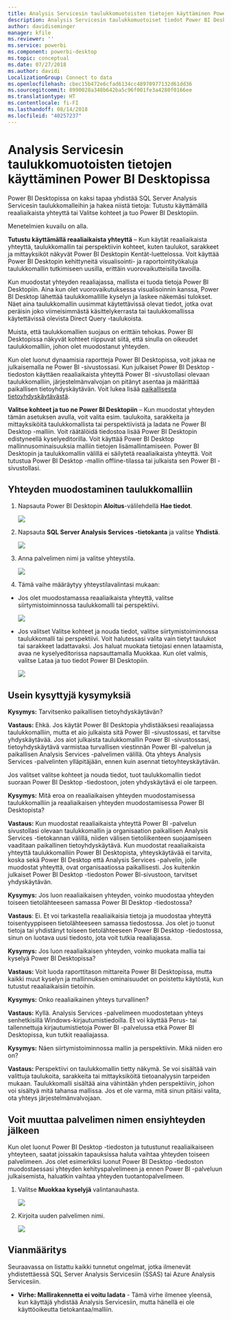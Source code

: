 ```yaml
---
title: Analysis Servicesin taulukkomuotoisten tietojen käyttäminen Power BI Desktopissa
description: Analysis Servicesin taulukkomuotoiset tiedot Power BI Desktopissa
author: davidiseminger
manager: kfile
ms.reviewer: ''
ms.service: powerbi
ms.component: powerbi-desktop
ms.topic: conceptual
ms.date: 07/27/2018
ms.author: davidi
LocalizationGroup: Connect to data
ms.openlocfilehash: cbec15b472e6cfad6134cc48970977132d61dd36
ms.sourcegitcommit: 8990028a348b642ba5c96f001fe3a4280f0166ee
ms.translationtype: HT
ms.contentlocale: fi-FI
ms.lasthandoff: 08/14/2018
ms.locfileid: "40257237"
---
```

# <a name="using-analysis-services-tabular-data-in-power-bi-desktop"></a>Analysis Servicesin taulukkomuotoisten tietojen käyttäminen Power BI Desktopissa
Power BI Desktopissa on kaksi tapaa yhdistää SQL Server Analysis Servicesin taulukkomalleihin ja hakea niistä tietoja: Tutustu käyttämällä reaaliaikaista yhteyttä tai Valitse kohteet ja tuo Power BI Desktopiin.

Menetelmien kuvailu on alla.

**Tutustu käyttämällä reaaliaikaista yhteyttä** – Kun käytät reaaliaikaista yhteyttä, taulukkomallin tai perspektiivin kohteet, kuten taulukot, sarakkeet ja mittayksiköt näkyvät Power BI Desktopin Kentät-luettelossa. Voit käyttää Power BI Desktopin kehittyneitä visualisointi- ja raportointityökaluja taulukkomallin tutkimiseen uusilla, erittäin vuorovaikutteisilla tavoilla.

Kun muodostat yhteyden reaaliajassa, mallista ei tuoda tietoja Power BI Desktopiin. Aina kun olet vuorovaikutuksessa visualisoinnin kanssa, Power BI Desktop lähettää taulukkomallille kyselyn ja laskee näkemäsi tulokset. Näet aina taulukkomallin uusimmat käytettävissä olevat tiedot, jotka ovat peräisin joko viimeisimmästä käsittelykerrasta tai taulukkomallissa käytettävissä olevista Direct Query -taulukoista. 

Muista, että taulukkomallien suojaus on erittäin tehokas. Power BI Desktopissa näkyvät kohteet riippuvat siitä, että sinulla on oikeudet taulukkomalliin, johon olet muodostanut yhteyden.

Kun olet luonut dynaamisia raportteja Power BI Desktopissa, voit jakaa ne julkaisemalla ne Power BI -sivustossasi. Kun julkaiset Power BI Desktop -tiedoston käyttäen reaaliaikaista yhteyttä Power BI -sivustollasi olevaan taulukkomalliin, järjestelmänvalvojan on pitänyt asentaa ja määrittää paikallisen tietoyhdyskäytävän. Voit lukea lisää [paikallisesta tietoyhdyskäytävästä](service-gateway-onprem.md).

**Valitse kohteet ja tuo ne Power BI Desktopiin** – Kun muodostat yhteyden tämän asetuksen avulla, voit valita esim. taulukoita, sarakkeita ja mittayksiköitä taulukkomallista tai perspektiivistä ja ladata ne Power BI Desktop -malliin. Voit räätälöidä tiedostoa lisää Power BI Desktopin edistyneellä kyselyeditorilla. Voit käyttää Power BI Desktop mallinnusominaisuuksia malliin tietojen lisämallintamiseen. Power BI Desktopin ja taulukkomallin välillä ei säilytetä reaaliaikaista yhteyttä. Voit tutustua Power BI Desktop -mallin offline-tilassa tai julkaista sen Power BI -sivustollasi.

## <a name="to-connect-to-a-tabular-model"></a>Yhteyden muodostaminen taulukkomalliin
1. Napsauta Power BI Desktopin **Aloitus**-välilehdellä **Hae tiedot**.
   
   ![](media/desktop-analysis-services-tabular-data/pbid_sqlas_getdata.png)
2. Napsauta **SQL Server Analysis Services -tietokanta** ja valitse **Yhdistä**.
   
   ![](media/desktop-analysis-services-tabular-data/pbid_sqlas_getdata_as.png)
3. Anna palvelimen nimi ja valitse yhteystila. 
   
   ![](media/desktop-analysis-services-tabular-data/pbid_sqlas_getdata_as_server.png)
4. Tämä vaihe määräytyy yhteystilavalintasi mukaan:

* Jos olet muodostamassa reaaliaikaista yhteyttä, valitse siirtymistoiminnossa taulukkomalli tai perspektiivi.
  
  ![](media/desktop-analysis-services-tabular-data/pbid_sqlas_getdata_as_live.png)
* Jos valitset Valitse kohteet ja nouda tiedot, valitse siirtymistoiminnossa taulukkomalli tai perspektiivi. Voit halutessasi valita vain tietyt taulukot tai sarakkeet ladattavaksi. Jos haluat muokata tietojasi ennen lataamista, avaa ne kyselyeditorissa napsauttamalla Muokkaa. Kun olet valmis, valitse Lataa ja tuo tiedot Power BI Desktopiin.

  ![](media/desktop-analysis-services-tabular-data/pbid_sqlas_getdata_as_select.png)

## <a name="frequently-asked-questions"></a>Usein kysyttyjä kysymyksiä
**Kysymys:** Tarvitsenko paikallisen tietoyhdyskäytävän?

**Vastaus:** Ehkä. Jos käytät Power BI Desktopia yhdistääksesi reaaliajassa taulukkomalliin, mutta et aio julkaista sitä Power BI -sivustossasi, et tarvitse yhdyskäytävää. Jos aiot julkaista taulukkomallin Power BI -sivustossasi, tietoyhdyskäytävä varmistaa turvallisen viestinnän Power BI -palvelun ja paikallisen Analysis Services -palvelimen välillä. Ota yhteys Analysis Services -palvelinten ylläpitäjään, ennen kuin asennat tietoyhteyskäytävän.

Jos valitset valitse kohteet ja nouda tiedot, tuot taulukkomallin tiedot suoraan Power BI Desktop -tiedostoon, joten yhdyskäytävä ei ole tarpeen.

**Kysymys:** Mitä eroa on reaaliaikaisen yhteyden muodostamisessa taulukkomalliin ja reaaliaikaisen yhteyden muodostamisessa Power BI Desktopista?

**Vastaus:** Kun muodostat reaaliaikaista yhteyttä Power BI -palvelun sivustollasi olevaan taulukkomallin ja organisaation paikallisen Analysis Services -tietokannan välillä, niiden välisen tietoliikenteen suojaamiseen vaaditaan paikallinen tietoyhdyskäytävä. Kun muodostat reaaliaikaista yhteyttä taulukkomalliin Power BI Desktopista, yhteyskäytävää ei tarvita, koska sekä Power BI Desktop että Analysis Services -palvelin, jolle muodostat yhteyttä, ovat organisaatiossa paikallisesti. Jos kuitenkin julkaiset Power BI Desktop -tiedoston Power BI-sivustoon, tarvitset yhdyskäytävän.

**Kysymys:** Jos luon reaaliaikaisen yhteyden, voinko muodostaa yhteyden toiseen tietolähteeseen samassa Power BI Desktop -tiedostossa?

**Vastaus**: Ei. Et voi tarkastella reaaliaikaisia tietoja ja muodostaa yhteyttä toisentyyppiseen tietolähteeseen samassa tiedostossa. Jos olet jo tuonut tietoja tai yhdistänyt toiseen tietolähteeseen Power BI Desktop -tiedostossa, sinun on luotava uusi tiedosto, jota voit tutkia reaaliajassa.

**Kysymys:** Jos luon reaaliaikaisen yhteyden, voinko muokata mallia tai kyselyä Power BI Desktopissa?

**Vastaus:** Voit luoda raporttitason mittareita Power BI Desktopissa, mutta kaikki muut kyselyn ja mallinnuksen ominaisuudet on poistettu käytöstä, kun tutustut reaaliaikaisiin tietoihin.

**Kysymys:** Onko reaaliaikainen yhteys turvallinen?

**Vastaus:** Kyllä. Analysis Services -palvelimeen muodostetaan yhteys senhetkisillä Windows-kirjautumistiedoilla. Et voi käyttää Perus- tai tallennettuja kirjautumistietoja Power BI -palvelussa etkä Power BI Desktopissa, kun tutkit reaaliajassa.

**Kysymys:** Näen siirtymistoiminnossa mallin ja perspektiivin. Mikä niiden ero on?

**Vastaus:** Perspektiivi on taulukkomallin tietty näkymä. Se voi sisältää vain valittuja taulukoita, sarakkeita tai mittayksiköitä tietoanalyysin tarpeiden mukaan. Taulukkomalli sisältää aina vähintään yhden perspektiivin, johon voi sisältyä mitä tahansa mallissa. Jos et ole varma, mitä sinun pitäisi valita, ota yhteys järjestelmänvalvojaan.

## <a name="to-change-the-server-name-after-initial-connection"></a>Voit muuttaa palvelimen nimen ensiyhteyden jälkeen
Kun olet luonut Power BI Desktop -tiedoston ja tutustunut reaaliaikaiseen yhteyteen, saatat joissakin tapauksissa haluta vaihtaa yhteyden toiseen palvelimeen. Jos olet esimerkiksi luonut Power BI Desktop -tiedoston muodostaessasi yhteyden kehityspalvelimeen ja ennen Power BI -palveluun julkaisemista, haluatkin vaihtaa yhteyden tuotantopalvelimeen.

1. Valitse **Muokkaa kyselyjä** valintanauhasta.
   
   ![](media/desktop-analysis-services-tabular-data/pbid_sqlas_chname_editquery.png)
2. Kirjoita uuden palvelimen nimi.
   
   ![](media/desktop-analysis-services-tabular-data/pbid_sqlas_chname_dialog.png)
   
   
## <a name="troubleshooting"></a>Vianmääritys 
Seuraavassa on listattu kaikki tunnetut ongelmat, jotka ilmenevät yhdistettäessä SQL Server Analysis Servicesiin (SSAS) tai Azure Analysis Servicesiin. 

* **Virhe: Mallirakennetta ei voitu ladata** - Tämä virhe ilmenee yleensä, kun käyttäjä yhdistää Analysis Servicesiin, mutta hänellä ei ole käyttöoikeutta tietokantaa/malliin.

